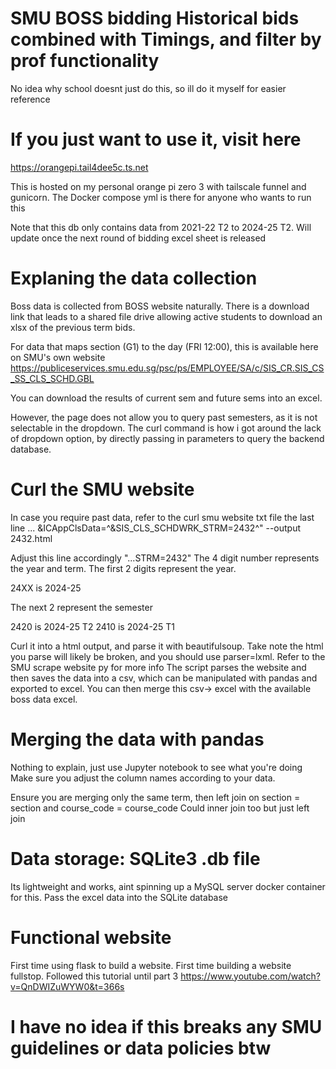 # SMU BOSS bidding Historical bids combined with Timings, and filter by prof functionality

No idea why school doesnt just do this, so ill do it myself for easier reference

# If you just want to use it, visit here
https://orangepi.tail4dee5c.ts.net

This is hosted on my personal orange pi zero 3 with tailscale funnel and gunicorn. The Docker compose yml is there for anyone who wants to run this

Note that this db only contains data from 2021-22 T2 to 2024-25 T2. Will update once the next round of bidding excel sheet is released

# Explaning the data collection 
Boss data is collected from BOSS website naturally. There is a download link that leads to a shared file drive allowing active students to download an xlsx of the previous term bids. 

For data that maps section (G1) to the day (FRI 12:00), this is available here on SMU's own website
https://publiceservices.smu.edu.sg/psc/ps/EMPLOYEE/SA/c/SIS_CR.SIS_CS_SS_CLS_SCHD.GBL

You can download the results of current sem and future sems into an excel.

However, the page does not allow you to query past semesters, as it is not selectable in the dropdown. The curl command is how i got around the lack of dropdown option, by directly passing in parameters to query the backend database.

# Curl the SMU website
In case you require past data, refer to the curl smu website txt file
the last line
... &ICAppClsData=^&SIS_CLS_SCHDWRK_STRM=2432^" --output 2432.html 

Adjust this line accordingly "...STRM=2432" 
The 4 digit number represents the year and term. 
The first 2 digits represent the year. 

24XX is 2024-25

The next 2 represent the semester

2420 is 2024-25 T2
2410 is 2024-25 T1

Curl it into a html output, and parse it with beautifulsoup. Take note the html you parse will likely be broken, and you should use parser=lxml. Refer to the SMU scrape website py for more info
The script parses the website and then saves the data into a csv, which can be manipulated with pandas and exported to excel. You can then merge this csv-> excel with the available boss data excel.

# Merging the data with pandas 
Nothing to explain, just use Jupyter notebook to see what you're doing
Make sure you adjust the column names according to your data. 

Ensure you are merging only the same term, then left join on section = section and course_code = course_code
Could inner join too but just left join 

# Data storage: SQLite3 .db file
Its lightweight and works, aint spinning up a MySQL server docker container for this.
Pass the excel data into the SQLite database

# Functional website
First time using flask to build a website. First time building a website fullstop.
Followed this tutorial until part 3 https://www.youtube.com/watch?v=QnDWIZuWYW0&t=366s

# I have no idea if this breaks any SMU guidelines or data policies btw


